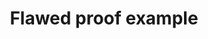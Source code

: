 --- 
title: Flawed proof example
url: https://twitter.com/RobertTalbert/status/1585943461240664064
categories: [math, tweet, classroom]
info: For your discrete math class.
status: parsed
duration: short
---